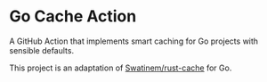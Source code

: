 # Go Cache Action

A GitHub Action that implements smart caching for Go projects with
sensible defaults.

This project is an adaptation of [Swatinem/rust-cache](https://github.com/Swatinem/rust-cache) for Go.
